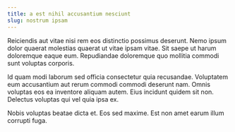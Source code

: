 ```yaml
---
title: a est nihil accusantium nesciunt
slug: nostrum ipsam
---
```


Reiciendis aut vitae nisi rem eos distinctio possimus deserunt. Nemo ipsum dolor quaerat molestias quaerat ut vitae ipsam vitae. Sit saepe ut harum doloremque eaque eum. Repudiandae doloremque quo mollitia commodi sunt voluptas corporis.

Id quam modi laborum sed officia consectetur quia recusandae. Voluptatem eum accusantium aut rerum commodi commodi deserunt nam. Omnis voluptas eos ea inventore aliquam autem. Eius incidunt quidem sit non. Delectus voluptas qui vel quia ipsa ex.

Nobis voluptas beatae dicta et. Eos sed maxime. Est non amet earum illum corrupti fuga.
